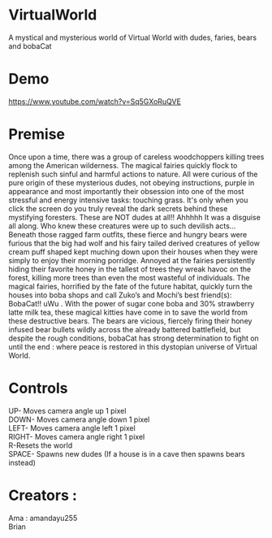 # VirtualWorld
A mystical and mysterious world of Virtual World with dudes, faries, bears and bobaCat

# Demo
https://www.youtube.com/watch?v=Sq5GXoRuQVE

# Premise 
Once upon a time, there was a group of careless woodchoppers killing trees among the American wilderness. The magical fairies quickly flock to replenish such sinful and harmful actions to nature. All were curious of the pure origin of these mysterious dudes, not obeying instructions, purple in appearance and most importantly their obsession into one of the most stressful and energy intensive tasks: touching grass. It's only when you click the screen do you truly reveal the dark secrets behind these mystifying foresters. These are NOT dudes at all!! Ahhhhh  It was a disguise all along.  Who knew these creatures were up to such devilish acts… Beneath those ragged farm outfits, these fierce and hungry bears were furious that the big had wolf and his fairy tailed derived creatures of yellow cream puff shaped kept muching down upon their houses when they were simply to enjoy their morning porridge. Annoyed at the fairies persistently hiding their favorite honey in the tallest of trees they wreak havoc on the forest, killing more trees than even the most wasteful of individuals. The magical fairies, horrified by the fate of the future habitat, quickly turn the houses into boba shops and call Zuko’s  and Mochi’s best friend(s): BobaCat!! uWu .  With the power of sugar cone boba and 30% strawberry latte milk tea, these magical kitties have come in to save the world from these destructive bears. The bears are vicious, fiercely firing their honey infused bear bullets wildly across the already battered battlefield, but despite the rough conditions, bobaCat has strong determination to fight on until the end : where peace is restored in this dystopian universe of Virtual World.

# Controls
UP- Moves camera angle up 1 pixel
<br />DOWN- Moves camera angle down 1 pixel
<br />LEFT- Moves camera angle left 1 pixel
<br />RIGHT- Moves camera angle right 1 pixel
<br />R-Resets the world
<br />SPACE- Spawns new dudes (If a house is in a cave then spawns bears instead)


# Creators :
Ama : amandayu255 <br /> Brian

